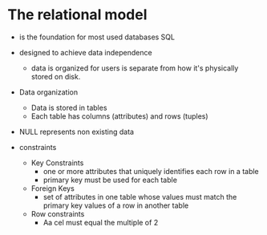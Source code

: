 # The relational model

* is the foundation for most used databases SQL
* designed to achieve data independence
    * data is organized for users is separate from how it's physically stored on disk.

* Data organization
    * Data is stored in tables
    * Each table has columns (attributes) and rows (tuples)

* NULL represents non existing data

* constraints
    * Key Constraints
        * one or more attributes that uniquely identifies each row in a table
        * primary key must be used for each table
    * Foreign Keys
        * set of attributes in one table whose values must match the primary key values of a row in another table
    * Row constraints
        * Aa cel must equal the multiple of 2